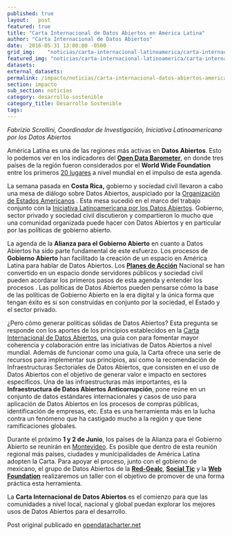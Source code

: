 ```yaml
---
published: true
layout:   post
featured: true
title: "Carta Internacional de Datos Abiertos en América Latina"
author: "Carta Internacional de Datos Abiertos"
date:  2016-05-31 13:00:00 -0500
grid_img:    "noticias/carta-internacional-latinoamerica/carta-internacional-latinoamerica_grid.jpg"
featured_img: "noticias/carta-internacional-latinoamerica/carta-internacional-latinoamerica_featured.jpg"
datasets:
external_datasets:
permalink: /impacto/noticias/carta-internacional-datos-abiertos-americalatina.html
section: impacto
sub_section: noticias
category: desarrollo-sostenible
category_title: Desarrollo Sostenible
tags:
---
```


*Fabrizio Scrollini, Coordinador de Investigación, Iniciativa Latinoamericana por los Datos Abiertos*

América Latina es una de las regiones más activas en **Datos Abiertos**. Esto lo podemos ver en los indicadores del **[Open Data Barometer](http://opendatabarometer.org/)**, en donde tres países de la región fueron considerados por el **World Wide Foundation** entre los primeros [20 lugares](http://opendatabarometer.org/3rdedition/report/) a nivel mundial en el impulso de esta agenda.

La semana pasada en **Costa Rica,** gobierno y sociedad civil llevaron a cabo una mesa de diálogo sobre Datos Abiertos, auspiciado por la [Organización de Estados Americanos](http://www.oas.org/es/) . Esta mesa sucedió en el marco del trabajo conjunto con la [Iniciativa Latinoamericana por los Datos Abiertos](http://idatosabiertos.org/). Gobierno, sector privado y sociedad civil discutieron y compartieron lo mucho que una comunidad organizada puede hacer con Datos Abiertos y en particular por las políticas de gobierno abierto.

La agenda  de la **Alianza para el Gobierno Abierto** en cuanto a Datos Abiertos ha sido parte fundamental de este esfuerzo. Los procesos de **Gobierno Abierto** han facilitado la creación de un espacio en América Latina para hablar de Datos Abiertos. Los **[Planes de Acción](https://www.gob.mx/sre/prensa/inaugura-mexico-los-trabajos-para-elaborar-su-tercer-plan-de-accion-nacional-en-el-marco-de-la-alianza-para-el-gobierno-abierto-28680)** Nacional se han convertido en un espacio donde servidores públicos y sociedad civil pueden acordarar los primeros pasos de esta agenda y entender los procesos . Las políticas de Datos Abiertos pueden pensarse cómo la base de las políticas de Gobierno Abierto en la era digital y la única forma que tengan éxito es si son construidas en conjunto por la sociedad, el Estado y el sector privado.

¿Pero cómo generar políticas sólidas de Datos Abiertos? Esta pregunta se responde con los aportes de los principios establecidos en la [Carta Internacional de Datos Abiertos](http://opendatacharter.net/), una guía con para fomentar mayor coherencia y colaboración entre las iniciativas de Datos Abiertos a nivel mundial. Además de funcionar como una guía, la Carta ofrece una serie de recursos para implementar sus principios, así como la recomendación de Infraestructuras Sectoriales de Datos Abiertos, que consisten en el uso de Datos Abiertos con el objetivo de generar valor e impacto en sectores específicos. Una de las infraestructuras más importantes, es la **Infraestructura de Datos Abiertos Anticorrupción**, pone reúne en un conjunto de datos estándares internacionales y casos de uso para aplicación de Datos Abiertos en los procesos de compras públicas, identificación de empresas, etc. Esta es una herramienta más en la lucha contra un fenómeno que ha castigado mucho a la región y que tiene ramificaciones globales.

Durante el próximo **1 y 2 de Junio**, los países de la Alianza para el Gobierno Abierto se reunirán en [Montevideo](http://opendatacharter.net/). Es posible que dentro de esta reunión regional más países, ciudades y municipalidades de América Latina adopten la Carta. Para apoyar el proceso, junto con el gobierno de mexicano, el grupo de Datos Abiertos de la **[Red-Gealc](http://www.redgealc.net/)**, **[Social Tic](http://socialtic.org/)**  y la **[Web Foundation](http://webfoundation.org/)** realizaremos un taller con el objetivo de promover de una forma práctica esta herramienta.

La **Carta Internacional de Datos Abiertos** es el  comienzo para que las comunidades a nivel local, nacional y global puedan explorar los mejores usos de Datos Abiertos para el desarrollo.

Post original publicado en [opendatacharter.net](http://opendatacharter.net/carta-internacional-de-datos-abiertos-en-america-latina/)
